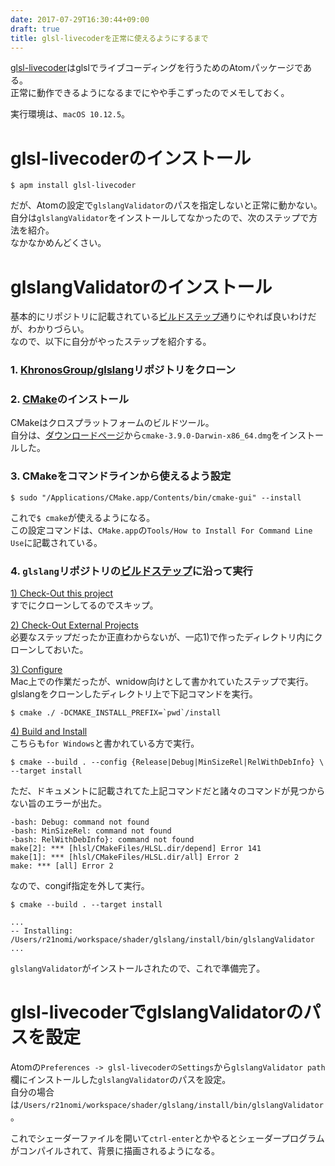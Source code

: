 ```yaml
---
date: 2017-07-29T16:30:44+09:00
draft: true
title: glsl-livecoderを正常に使えるようにするまで
---
```


[glsl-livecoder](https://github.com/fand/glsl-livecoder)はglslでライブコーディングを行うためのAtomパッケージである。  
正常に動作できるようになるまでにやや手こずったのでメモしておく。

実行環境は、`macOS 10.12.5`。

# glsl-livecoderのインストール
```
$ apm install glsl-livecoder
```
だが、Atomの設定で`glslangValidator`のパスを指定しないと正常に動かない。  
自分は`glslangValidator`をインストールしてなかったので、次のステップで方法を紹介。  
なかなかめんどくさい。

# glslangValidatorのインストール
基本的にリポジトリに記載されている[ビルドステップ](https://github.com/KhronosGroup/glslang#build-steps)通りにやれば良いわけだが、わかりづらい。  
なので、以下に自分がやったステップを紹介する。

### 1. [KhronosGroup/glslang](https://github.com/KhronosGroup/glslang)リポジトリをクローン

### 2. [CMake](https://cmake.org/)のインストール
CMakeはクロスプラットフォームのビルドツール。  
自分は、[ダウンロードページ](https://cmake.org/download/)から`cmake-3.9.0-Darwin-x86_64.dmg`をインストールした。

### 3. CMakeをコマンドラインから使えるよう設定
```
$ sudo "/Applications/CMake.app/Contents/bin/cmake-gui" --install
```
これで`$ cmake`が使えるようになる。  
この設定コマンドは、`CMake.app`の`Tools/How to Install For Command Line Use`に記載されている。

### 4. `glslang`リポジトリの[ビルドステップ](https://github.com/KhronosGroup/glslang#build-steps)に沿って実行
[1) Check-Out this project](https://github.com/KhronosGroup/glslang#1-check-out-this-project)  
すでにクローンしてるのでスキップ。

[2) Check-Out External Projects](https://github.com/KhronosGroup/glslang#2-check-out-external-projects)  
必要なステップだったか正直わからないが、一応1)で作ったディレクトリ内にクローンしておいた。

[3) Configure](https://github.com/KhronosGroup/glslang#3-configure)  
Mac上での作業だったが、wnidow向けとして書かれていたステップで実行。  
glslangをクローンしたディレクトリ上で下記コマンドを実行。

```
$ cmake ./ -DCMAKE_INSTALL_PREFIX=`pwd`/install
```

[4) Build and Install](https://github.com/KhronosGroup/glslang#4-build-and-install)  
こちらも`for Windows`と書かれている方で実行。

```
$ cmake --build . --config {Release|Debug|MinSizeRel|RelWithDebInfo} \ --target install
```

ただ、ドキュメントに記載されてた上記コマンドだと諸々のコマンドが見つからない旨のエラーが出た。

```
-bash: Debug: command not found
-bash: MinSizeRel: command not found
-bash: RelWithDebInfo}: command not found
make[2]: *** [hlsl/CMakeFiles/HLSL.dir/depend] Error 141
make[1]: *** [hlsl/CMakeFiles/HLSL.dir/all] Error 2
make: *** [all] Error 2
```

なので、congif指定を外して実行。

```
$ cmake --build . --target install
```

```
...
-- Installing: /Users/r21nomi/workspace/shader/glslang/install/bin/glslangValidator
...
```

`glslangValidator`がインストールされたので、これで準備完了。

# glsl-livecoderでglslangValidatorのパスを設定
Atomの`Preferences -> glsl-livecoderのSettings`から`glslangValidator path`欄にインストールした`glslangValidator`のパスを設定。  
自分の場合は`/Users/r21nomi/workspace/shader/glslang/install/bin/glslangValidator`。

これでシェーダーファイルを開いて`ctrl-enter`とかやるとシェーダープログラムがコンパイルされて、背景に描画されるようになる。
